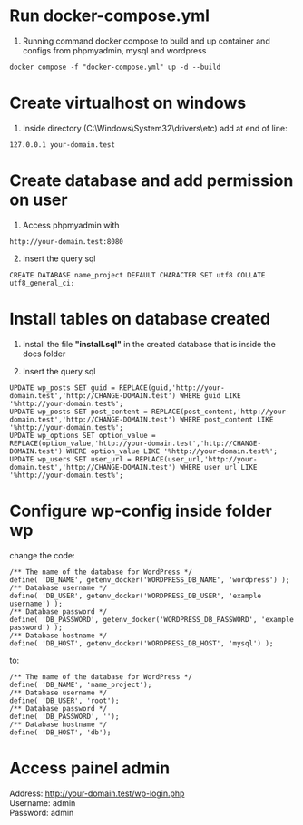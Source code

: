 # Run docker-compose.yml
1. Running command docker compose to build and up container and configs from phpmyadmin, mysql and wordpress
```
docker compose -f "docker-compose.yml" up -d --build 
```

# Create virtualhost on windows
1. Inside directory (C:\Windows\System32\drivers\etc) add at end of line:
```
127.0.0.1 your-domain.test
```

# Create database and add permission on user
1. Access phpmyadmin with 
```
http://your-domain.test:8080
```
2. Insert the query sql
```
CREATE DATABASE name_project DEFAULT CHARACTER SET utf8 COLLATE utf8_general_ci;
```

# Install tables on database created
1. Install the file <b>"install.sql"</b> in the created database that is inside the docs folder

2. Insert the query sql
```
UPDATE wp_posts SET guid = REPLACE(guid,'http://your-domain.test','http://CHANGE-DOMAIN.test') WHERE guid LIKE '%http://your-domain.test%';
UPDATE wp_posts SET post_content = REPLACE(post_content,'http://your-domain.test','http://CHANGE-DOMAIN.test') WHERE post_content LIKE '%http://your-domain.test%';
UPDATE wp_options SET option_value = REPLACE(option_value,'http://your-domain.test','http://CHANGE-DOMAIN.test') WHERE option_value LIKE '%http://your-domain.test%';
UPDATE wp_users SET user_url = REPLACE(user_url,'http://your-domain.test','http://CHANGE-DOMAIN.test') WHERE user_url LIKE '%http://your-domain.test%';
```

# Configure wp-config inside folder wp
change the code:

```
/** The name of the database for WordPress */
define( 'DB_NAME', getenv_docker('WORDPRESS_DB_NAME', 'wordpress') );
/** Database username */
define( 'DB_USER', getenv_docker('WORDPRESS_DB_USER', 'example username') );
/** Database password */
define( 'DB_PASSWORD', getenv_docker('WORDPRESS_DB_PASSWORD', 'example password') );
/** Database hostname */
define( 'DB_HOST', getenv_docker('WORDPRESS_DB_HOST', 'mysql') );
```

to:
```
/** The name of the database for WordPress */
define( 'DB_NAME', 'name_project');
/** Database username */
define( 'DB_USER', 'root');
/** Database password */
define( 'DB_PASSWORD', '');
/** Database hostname */
define( 'DB_HOST', 'db');
```

# Access painel admin
Address: http://your-domain.test/wp-login.php <br>
Username: admin <br>
Password: admin <br>